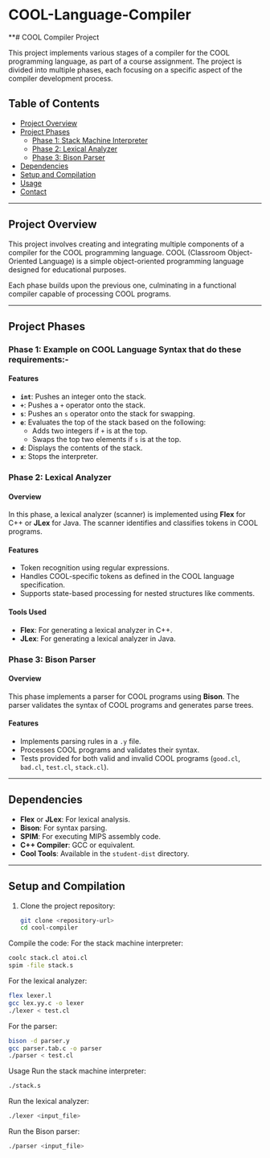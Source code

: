 # COOL-Language-Compiler

**# COOL Compiler Project

This project implements various stages of a compiler for the COOL programming language, as part of a course assignment. The project is divided into multiple phases, each focusing on a specific aspect of the compiler development process.

## Table of Contents

- [Project Overview](#project-overview)
- [Project Phases](#project-phases)
  - [Phase 1: Stack Machine Interpreter](#phase-1-stack-machine-interpreter)
  - [Phase 2: Lexical Analyzer](#phase-2-lexical-analyzer)
  - [Phase 3: Bison Parser](#phase-3-bison-parser)
- [Dependencies](#dependencies)
- [Setup and Compilation](#setup-and-compilation)
- [Usage](#usage)
- [Contact](#contact)

---

## Project Overview

This project involves creating and integrating multiple components of a compiler for the COOL programming language. COOL (Classroom Object-Oriented Language) is a simple object-oriented programming language designed for educational purposes.

Each phase builds upon the previous one, culminating in a functional compiler capable of processing COOL programs.

---

## Project Phases

### Phase 1: Example on COOL Language Syntax that do these requirements:-

#### Features
- **`int`**: Pushes an integer onto the stack.
- **`+`**: Pushes a `+` operator onto the stack.
- **`s`**: Pushes an `s` operator onto the stack for swapping.
- **`e`**: Evaluates the top of the stack based on the following:
  - Adds two integers if `+` is at the top.
  - Swaps the top two elements if `s` is at the top.
- **`d`**: Displays the contents of the stack.
- **`x`**: Stops the interpreter.


### Phase 2: Lexical Analyzer

#### Overview
In this phase, a lexical analyzer (scanner) is implemented using **Flex** for C++ or **JLex** for Java. The scanner identifies and classifies tokens in COOL programs.

#### Features
- Token recognition using regular expressions.
- Handles COOL-specific tokens as defined in the COOL language specification.
- Supports state-based processing for nested structures like comments.

#### Tools Used
- **Flex**: For generating a lexical analyzer in C++.
- **JLex**: For generating a lexical analyzer in Java.

### Phase 3: Bison Parser

#### Overview
This phase implements a parser for COOL programs using **Bison**. The parser validates the syntax of COOL programs and generates parse trees.

#### Features
- Implements parsing rules in a `.y` file.
- Processes COOL programs and validates their syntax.
- Tests provided for both valid and invalid COOL programs (`good.cl`, `bad.cl`, `test.cl`, `stack.cl`).

---

## Dependencies

- **Flex** or **JLex**: For lexical analysis.
- **Bison**: For syntax parsing.
- **SPIM**: For executing MIPS assembly code.
- **C++ Compiler**: GCC or equivalent.
- **Cool Tools**: Available in the `student-dist` directory.

---

## Setup and Compilation

1. Clone the project repository:
   ```bash
   git clone <repository-url>
   cd cool-compiler
    ```

Compile the code:
For the stack machine interpreter:
```bash
coolc stack.cl atoi.cl
spim -file stack.s
```
For the lexical analyzer:
```bash
flex lexer.l
gcc lex.yy.c -o lexer
./lexer < test.cl
```
For the parser:
```bash
bison -d parser.y
gcc parser.tab.c -o parser
./parser < test.cl
```
Usage
Run the stack machine interpreter:
```bash
./stack.s
```
Run the lexical analyzer:
```bash
./lexer <input_file>
```
Run the Bison parser:
```bash
./parser <input_file>
```
